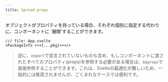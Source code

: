 ```yaml
---
title: Spread props
---
```


オブジェクトがプロパティを持っている場合、それぞれ個別に指定する代わりに、コンポーネントに '展開'することができます。

```svelte
/// file: App.svelte
<PackageInfo +++{...pkg}+++/>
```

> 逆に、`export`で宣言されていないものも含め、もしコンポーネントに渡されたすべてのプロパティ(props)を参照する必要がある場合は、`$$props`で直接参照することができます。これは、Svelteの最適化が難しいため、一般的には推奨されませんが、ごくまれなケースでは便利です。
